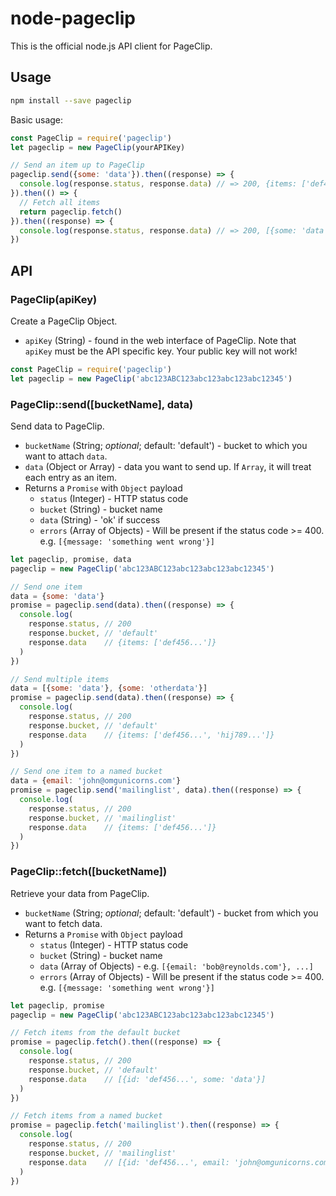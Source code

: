 # node-pageclip

This is the official node.js API client for PageClip.

## Usage

```sh
npm install --save pageclip
```

Basic usage:

```js
const PageClip = require('pageclip')
let pageclip = new PageClip(yourAPIKey)

// Send an item up to PageClip
pageclip.send({some: 'data'}).then((response) => {
  console.log(response.status, response.data) // => 200, {items: ['def456...']}
}).then(() => {
  // Fetch all items
  return pageclip.fetch()
}).then((response) => {
  console.log(response.status, response.data) // => 200, [{some: 'data'}]
})
```

## API

### PageClip(apiKey)

Create a PageClip Object.

* `apiKey` (String) - found in the web interface of PageClip. Note that `apiKey` must be the API specific key. Your public key will not work!

```js
const PageClip = require('pageclip')
let pageclip = new PageClip('abc123ABC123abc123abc123abc12345')
```

### PageClip::send([bucketName], data)

Send data to PageClip.

* `bucketName` (String; _optional_; default: 'default') - bucket to which you want to attach `data`.
* `data` (Object or Array) - data you want to send up. If `Array`, it will treat each entry as an item.
* Returns a `Promise` with `Object` payload
  * `status` (Integer) - HTTP status code
  * `bucket` (String) - bucket name
  * `data` (String) - 'ok' if success
  * `errors` (Array of Objects) - Will be present if the status code >= 400. e.g. `[{message: 'something went wrong'}]`

```js
let pageclip, promise, data
pageclip = new PageClip('abc123ABC123abc123abc123abc12345')

// Send one item
data = {some: 'data'}
promise = pageclip.send(data).then((response) => {
  console.log(
    response.status, // 200
    response.bucket, // 'default'
    response.data    // {items: ['def456...']}
  )
})

// Send multiple items
data = [{some: 'data'}, {some: 'otherdata'}]
promise = pageclip.send(data).then((response) => {
  console.log(
    response.status, // 200
    response.bucket, // 'default'
    response.data    // {items: ['def456...', 'hij789...']}
  )
})

// Send one item to a named bucket
data = {email: 'john@omgunicorns.com'}
promise = pageclip.send('mailinglist', data).then((response) => {
  console.log(
    response.status, // 200
    response.bucket, // 'mailinglist'
    response.data    // {items: ['def456...']}
  )
})
```

### PageClip::fetch([bucketName])

Retrieve your data from PageClip.

* `bucketName` (String; _optional_; default: 'default') - bucket from which you want to fetch data.
* Returns a `Promise` with `Object` payload
  * `status` (Integer) - HTTP status code
  * `bucket` (String) - bucket name
  * `data` (Array of Objects) - e.g. `[{email: 'bob@reynolds.com'}, ...]`
  * `errors` (Array of Objects) - Will be present if the status code >= 400. e.g. `[{message: 'something went wrong'}]`

```js
let pageclip, promise
pageclip = new PageClip('abc123ABC123abc123abc123abc12345')

// Fetch items from the default bucket
promise = pageclip.fetch().then((response) => {
  console.log(
    response.status, // 200
    response.bucket, // 'default'
    response.data    // [{id: 'def456...', some: 'data'}]
  )
})

// Fetch items from a named bucket
promise = pageclip.fetch('mailinglist').then((response) => {
  console.log(
    response.status, // 200
    response.bucket, // 'mailinglist'
    response.data    // [{id: 'def456...', email: 'john@omgunicorns.com'}, ...]
  )
})
```
